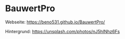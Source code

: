 # BauwertPro

Webseite: https://beno531.github.io/BauwertPro/

Hintergrund: https://unsplash.com/photos/nJ5hINhz6Fs
